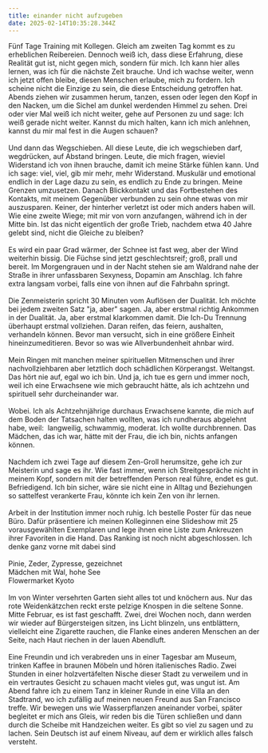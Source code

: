 ```yaml
---
title: einander nicht aufzugeben
date: 2025-02-14T10:35:28.344Z
---
```

Fünf Tage Training mit Kollegen. Gleich am zweiten Tag kommt es zu erheblichen Reibereien. Dennoch weiß ich, dass diese Erfahrung, diese Realität gut ist, nicht gegen mich, sondern für mich. Ich kann hier alles lernen, was ich für die nächste Zeit brauche. Und ich wachse weiter, wenn ich jetzt offen bleibe, diesen Menschen erlaube, mich zu fordern. Ich scheine nicht die Einzige zu sein, die diese Entscheidung getroffen hat. Abends ziehen wir zusammen herum, tanzen, essen oder legen den Kopf in den Nacken, um die Sichel am dunkel werdenden Himmel zu sehen. Drei oder vier Mal weiß ich nicht weiter, gehe auf Personen zu und sage: Ich weiß gerade nicht weiter. Kannst du mich halten, kann ich mich anlehnen, kannst du mir mal fest in die Augen schauen?\
\
Und dann das Wegschieben. All diese Leute, die ich wegschieben darf, wegdrücken, auf Abstand bringen. Leute, die mich fragen, wieviel Widerstand ich von ihnen brauche, damit ich meine Stärke fühlen kann. Und ich sage: viel, viel, gib mir mehr, mehr Widerstand. Muskulär und emotional endlich in der Lage dazu zu sein, es endlich zu Ende zu bringen. Meine Grenzen umzusetzen. Danach Blickkontakt und das Fortbestehen des Kontakts, mit meinem Gegenüber verbunden zu sein ohne etwas von mir auszusparen. Keiner, der hinterher verletzt ist oder mich anders haben will. Wie eine zweite Wiege; mit mir von vorn anzufangen, während ich in der Mitte bin. Ist das nicht eigentlich der große Trieb, nachdem etwa 40 Jahre gelebt sind, nicht die Gleiche zu bleiben?\
\
Es wird ein paar Grad wärmer, der Schnee ist fast weg, aber der Wind weiterhin bissig. Die Füchse sind jetzt geschlechtsreif; groß, prall und bereit. Im Morgengrauen und in der Nacht stehen sie am Waldrand nahe der Straße in ihrer unfassbaren Sexyness, Dopamin am Anschlag. Ich fahre extra langsam vorbei, falls eine von ihnen auf die Fahrbahn springt.\
\
Die Zenmeisterin spricht 30 Minuten vom Auflösen der Dualität. Ich möchte bei jedem zweiten Satz "ja, aber" sagen. Ja, aber erstmal richtig Ankommen in der Dualität. Ja, aber erstmal klarkommen damit. Die Ich-Du Trennung überhaupt erstmal vollziehen. Daran reifen, das feiern, aushalten, verhandeln können. Bevor man versucht, sich in eine größere Einheit hineinzumeditieren. Bevor so was wie Allverbundenheit ahnbar wird.\
\
Mein Ringen mit manchen meiner spirituellen Mitmenschen und ihrer nachvollziehbaren aber letztlich doch schädlichen Körperangst. Weltangst. Das hört nie auf, egal wo ich bin. Und ja, ich tue es gern und immer noch, weil ich eine Erwachsene wie mich gebraucht hätte, als ich achtzehn und spirituell sehr durcheinander war.\
\
Wobei. Ich als Achtzehnjährige durchaus Erwachsene kannte, die mich auf dem Boden der Tatsachen halten wollten, was ich rundheraus abgelehnt habe, weil:  langweilig, schwammig, moderat. Ich wollte durchbrennen. Das Mädchen, das ich war, hätte mit der Frau, die ich bin, nichts anfangen können.\
\
Nachdem ich zwei Tage auf diesem Zen-Groll herumsitze, gehe ich zur Meisterin und sage es ihr. Wie fast immer, wenn ich Streitgespräche nicht in meinem Kopf, sondern mit der betreffenden Person real führe, endet es gut. Befriedigend. Ich bin sicher, wäre sie nicht eine in Alltag und Beziehungen so sattelfest verankerte Frau, könnte ich kein Zen von ihr lernen.\
\
Arbeit in der Institution immer noch ruhig. Ich bestelle Poster für das neue Büro. Dafür präsentiere ich meinen Kolleginnen eine Slideshow mit 25 vorausgewählten Exemplaren und lege ihnen eine Liste zum Ankreuzen ihrer Favoriten in die Hand. Das Ranking ist noch nicht abgeschlossen. Ich denke ganz vorne mit dabei sind\
\
Pinie, Zeder, Zypresse, gezeichnet\
Mädchen mit Wal, hohe See\
Flowermarket Kyoto\
\
Im von Winter versehrten Garten sieht alles tot und knöchern aus. Nur das rote Weidenkätzchen reckt erste pelzige Knospen in die seltene Sonne. Mitte Februar, es ist fast geschafft. Zwei, drei Wochen noch, dann werden wir wieder auf Bürgersteigen sitzen, ins Licht blinzeln, uns entblättern, vielleicht eine Zigarette rauchen, die Flanke eines anderen Menschen an der Seite, nach Haut riechen in der lauen Abendluft.\
\
Eine Freundin und ich verabreden uns in einer Tagesbar am Museum, trinken Kaffee in braunen Möbeln und hören italienisches Radio. Zwei Stunden in einer holzvertäfelten Nische dieser Stadt zu verweilem und in ein vertrautes Gesicht zu schauen macht vieles gut, was ungut ist. Am Abend fahre ich zu einem Tanz in kleiner Runde in eine Villa an den Stadtrand, wo ich zufällig auf meinen neuen Freund aus San Francisco treffe. Wir bewegen uns wie Wasserpflanzen aneinander vorbei, später begleitet er mich ans Gleis, wir reden bis die Türen schließen und dann durch die Scheibe mit Handzeichen weiter. Es gibt so viel zu sagen und zu lachen. Sein Deutsch ist auf einem Niveau, auf dem er wirklich alles falsch versteht.